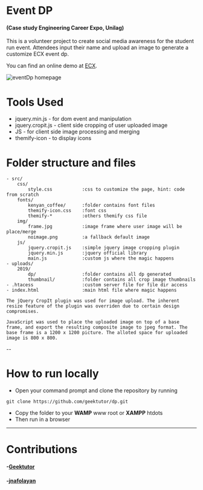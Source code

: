 # Event DP

#### (Case study Engineering Career Expo, Unilag)

This is a volunteer project to create social media awareness for the student run event. Attendees input their name and upload an image to generate a customize ECX event dp.

You can find an online demo at [ECX](https://ecx.website/dp).

![eventDp homepage](https://github.com/geektutor/dp/blob/master/screenshot.png)

# Tools Used

- jquery.min.js - for dom event and manipulation
- jquery.cropit.js - client side cropping of user uploaded image
- JS - for client side image processing and merging
- themify-icon - to display icons

# Folder structure and files

```
- src/
	css/
		style.css 			:css to customize the page, hint: code from scratch
	fonts/
		kenyan_coffee/		:folder contains font files
		themify-icon.css 	:font css
		themify-*			:others themify css file
	img/
		frame.jpg 			:image frame where user image will be place/merge
		noimage.png 		:a fallback default image
	js/
		jquery.cropit.js 	:simple jquery image cropping plugin
		jquery.min.js 		:jquery official library
		main.js 			:custom js where the magic happens
- uploads/
	2019/
		dp/					:folder contains all dp generated
		thumbnail/			:folder contains all crop image thumbnails
- .htacess					:custom server file for file dir access
- index.html 				:main html file where magic happens

The jQuery CropIt plugin was used for image upload. The inherent resize feature of the plugin was overriden due to certain design compromises.

JavaScript was used to place the uploaded image on top of a base frame, and export the resulting composite image to jpeg format. The base frame is a 1200 x 1200 picture. The alloted space for uploaded image is 800 x 800. 
```
--
# How to run locally

- Open your command prompt and clone the repository by running

`git clone https://github.com/geektutor/dp.git`

- Copy the folder to your **WAMP** www root or **XAMPP** htdots
- Then run in a browser

---

# Contributions

#### -[Geektutor](https://github.com/geektutor)
#### -[jnafolayan](https://github.com/jnafolayan)

